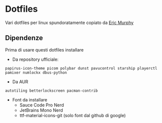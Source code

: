 # Dotfiles
Vari dotfiles per linux spundoratamente copiato da [Eric Murphy](https://github.com/ericmurphyxyz/dotfiles/)

## Dipendenze
Prima di usare questi dotfiles installare

* Da repository ufficiale:
```
papirus-icon-theme picom polybar dunst pavucontrol starship playerctl pamixer numlockx dbus-python

```
* Da AUR 
```
autotiling betterlockscreen pacman-contrib
```
* Font da installare 
    * Sauce Code Pro Nerd
    * JetBrains Mono Nerd
    * ttf-material-icons-git (solo font dal github di google)
